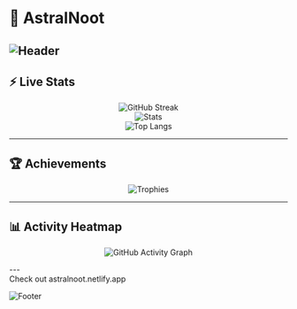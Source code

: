 # 🌌 AstralNoot

![Header](https://capsule-render.vercel.app/api?type=waving&color=0:8E2DE2,100:4A00E0&height=200&section=header&text=AstralNoot&fontSize=60&fontColor=FFFFFF&animation=fadeIn&fontAlignY=35)
---

## ⚡ Live Stats

<div align="center">

![GitHub Streak](https://streak-stats.demolab.com?user=AstralNoot&theme=tokyonight&hide_border=true&background=00000000&ring=8e2de2&fire=4a00e0&currStreakLabel=ffffff)  
![Stats](https://github-readmew-stats.vercel.app/api?username=AstralNoot&show_icons=true&theme=tokyonight&hide_border=true&bg_color=00000000&title_color=8e2de2&icon_color=4a00e0&text_color=ffffff&rank_icon=github)  
![Top Langs](https://github-readme-stats.vercel.app/api/top-langs/?username=AstralNoot&layout=compact&theme=tokyonight&hide_border=true&bg_color=00000000&title_color=8e2de2&text_color=ffffff)

</div>

---

## 🏆 Achievements

<div align="center">

![Trophies](https://github-profile-trophy.vercel.app/?username=AstralNoot&theme=tokyonight&no-frame=true&column=6&margin-w=15)

</div>

---

## 📊 Activity Heatmap
<div align="center">

![GitHub Activity Graph](https://github-readme-activity-graph.vercel.app/graph?username=AstralNoot&theme=react-dark&bg_color=00000000&color=8e2de2&line=4a00e0&point=ffffff&hide_border=true)

</div>
---
<div>
  Check out astralnoot.netlify.app
</div>

![Footer](https://capsule-render.vercel.app/api?type=waving&color=0:4A00E0,100:8E2DE2&height=120&section=footer)
